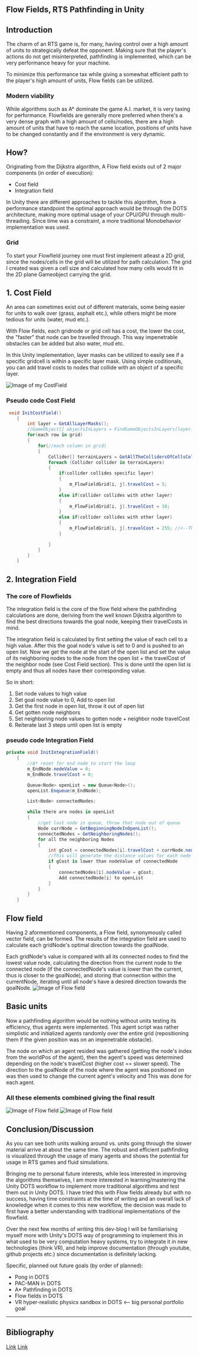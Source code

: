 ## Flow Fields, RTS Pathfinding in Unity
## Introduction
The charm of an RTS game is, for many, having control over a high amount of units to strategically defeat the opponent.
Making sure that the player's actions do not get misinterpreted, pathfinding is implemented, which can be very performance heavy for your machine.

To minimize this performance tax while giving a somewhat efficient path to the player's high amount of units, Flow fields can be utilized.

### Modern viability
While algorithms such as A* dominate the game A.I. market, it is very taxing for performance. Flowfields are generally more preferred when there's a very dense graph with a high amount of cells/nodes, there are a high amount of units that have to reach the same location, positions of units have to be changed constantly and if the environment is very dynamic.

## How?
Originating from the Dijkstra algorithm, A Flow field exists out of 2 major components (in order of execution):
- Cost field
- Integration field

In Unity there are different approaches to tackle this algorithm, from a performance standpoint the optimal approach would be through the DOTS architecture, 
making more optimal usage of your CPU/GPU through multi-threading. Since time was a constraint, a more traditional Monobehavior implementation was used.

### Grid
To start your Flowfield journey one must first implement atleast a 2D grid, since the nodes/cells in the grid will be utilized for path calculation.
The grid I created was given a cell size and calculated how many cells would fit in the 2D plane Gameobject carrying the grid.

## 1. Cost Field
An area can sometimes exist out of different materials, some being easier for units to walk over (grass, asphalt etc.), 
while others might be more tedious for units (water, mud etc.).

With Flow fields, each gridnode or grid cell has a cost, the lower the cost, the "faster" that node can be travelled through.
This way impenetrable obstacles can be added but also water, mud etc.

In this Unity implementation, layer masks can be utilized to easily see if a specific gridcell is within a specific layer mask.
Using simple coditionals, you can add travel costs to nodes that collide with an object of a specific layer.


![Image of my CostField](https://raw.githubusercontent.com/Bhabiji/FlowField/master/Images/CostField.JPG)
### Pseudo code Cost Field
```C#
 void InitCostField()
    {
        int layer = GetAllLayerMasks();
        //GameObject[] objectsInLayers = FindGameObjectsInLayers(layer);
        for(each row in grid)
        {
            for(//each column in grid)
            {
                Collider[] terrainLayers = GetAllTheCollidersOfCellsCollidingWithLayers()
                foreach (Collider collider in terrainLayers)
                {
                    if(collider collides specific layer)
                    {
                        m_FlowFieldGrid[i, j].travelCost = 5;
                    }
                    else if(collider collides with other layer)
                    {
                        m_FlowFieldGrid[i, j].travelCost = 10;
                    }
                    else if(collider collides with other layer)
                    {
                        m_FlowFieldGrid[i, j].travelCost = 255; //<--This is a full byte == impassable obstacle
                    }

                }
            }
        }
    }
```

## 2. Integration Field
### The core of Flowfields
The integration field is the core of the flow field where the pathfinding calculations are done, deriving from the well known Dijkstra algorithm to 
find the best directions towards the goal node, keeping their travelCosts in mind.

The integration field is calculated by first setting the value of each cell to a high value. 
After this the goal node's value is set to 0 and is pushed to an open list. 
Now we get the node at the start of the open list and set the value of its neighboring nodes to the node 
from the open list + the travelCost of the neighbor node (see Cost Field section).
This is done until the open list is empty and thus all nodes have their corresponding value.

So in short:

1. Set node values to high value
2. Set goal node value to 0, Add to open list
3. Get the first node in open list, throw it out of open list
4. Get gotten node neighbors
5. Set neighboring node values to gotten node + neighbor node travelCost
6. Reiterate last 3 steps until open list is empty

### pseudo code Integration Field
```C#
private void InitIntegrationField()
    {
        //A* reset for end node to start the loop
        m_EndNode.nodeValue = 0;
        m_EndNode.travelCost = 0;

        Queue<Node> openList = new Queue<Node>();
        openList.Enqueue(m_EndNode);

        List<Node> connectedNodes;

        while there are nodes in openList
        {
            //get last node in queue, throw that node out of queue 
            Node currNode = GetBeginningNodeInOpenList();
            connectedNodes = GetNeighboringNodes();
            for all the neighboring Nodes
            {
                int gCost = connectedNodes[i].travelCost + currNode.nodeValue;
                //This will generate the distance values for each node from the end node  and be 65535 for obstacles
                if gCost is lower than nodeValue of connectedNode
                {
                    connectedNodes[i].nodeValue = gCost;
                    Add connectedNode[i] to openList
                }
            }
        }
    }
```

## Flow field
Having 2 aformentioned components, a Flow field, synonymously called vector field, can be formed.
The results of the integration field are used to calculate each gridNode's optimal direction towards the goalNode.

Each gridNode's value is compared with all its connected nodes to find the lowest value node, calculating the direction from the current node to the connected node (if the connectedNode's value is lower than the current, thus is closer to the goalNode), and storing that connection within the currentNode, iterating until all node's have a desired direction towards the goalNode.
![Image of Flow field](https://raw.githubusercontent.com/Bhabiji/FlowField/master/Images/Flowfield.JPG)

## Basic units
Now a pathfinding algorithm would be nothing without units testing its efficiency, thus agents were implemented.
This agent script was rather simplistic and initialized agents randomly over the entire grid (repositioning them if the given position was on an impenetrable obstacle).

The node on which an agent resided was gathered (getting the node's index from the worldPos of the agent), then the agent's speed was determined depending on the node's travelCost (higher cost == slower speed). The direction to the goalNode of the node where the agent was positioned on was then used to change the current agent's velocity and
This was done for each agent.

### All these elements combined giving the final result
![Image of Flow field](https://raw.githubusercontent.com/Bhabiji/FlowField/master/Images/ezgif.com-gif-maker.gif)
![Image of Flow field](https://raw.githubusercontent.com/Bhabiji/FlowField/master/Images/GIF2.gif)

## Conclusion/Discussion
As you can see both units walking around vs. units going through the slower material arrive at about the same time. The robust and efficient pathfinding is visualized through the usage of many agents and shows the potential for usage in RTS games and fluid simulations.

Bringing me to personal future interests, while less interested in improving the algorithms themselves, I am more interested in learning/mastering the Unity DOTS workflow to implement more traditional algorithms and test them out in Unity DOTS. I have tried this with Flow fields already but with no success, having time constraints at the time of writing and an overall lack of knowledge when it comes to this new workflow, the decision was made to first have a better understanding with traditional implementations of the flowfield. 

Over the next few months of writing this dev-blog I will be familiarising myself more with Unity's DOTS way of programming to implement this in what used to be very computation heavy systems, try to integrate it in new technologies (think VR), and help improve documentation (through youtube, github projects etc.) since documentation is definitely lacking.

Specific, planned out future goals (by order of planned):
- Pong in DOTS
- PAC-MAN in DOTS
- A* Pathfinding in DOTS
- Flow fields in DOTS
- VR hyper-realistic physics sandbox in DOTS <-- big personal portfolio goal

---------------------------------------------------------------------------------------------------------------------------------------------------------------------------------
## Bibliography
[Link](https://bcaptain.wordpress.com/2017/11/24/flow-fields-and-dynamic-obstacle-avoidance/)
[Link](https://howtorts.github.io/)

